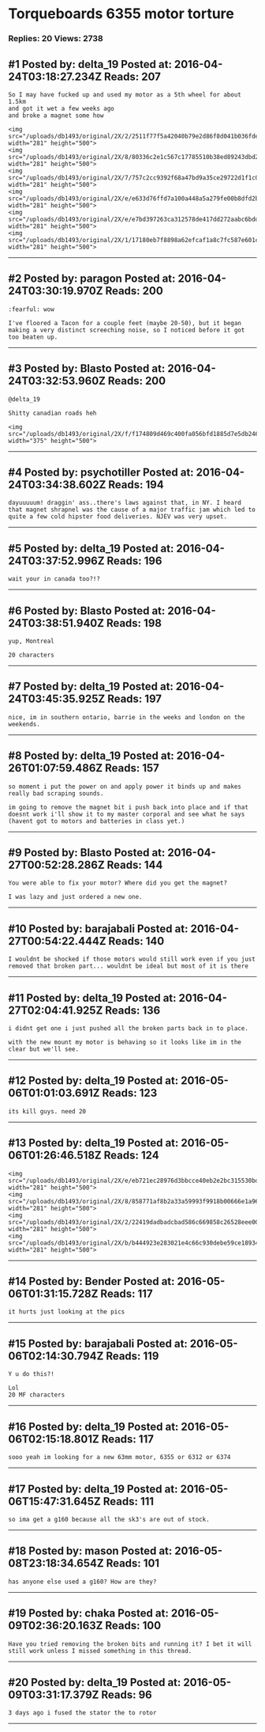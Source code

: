# Torqueboards 6355 motor torture

### Replies: 20 Views: 2738

## \#1 Posted by: delta_19 Posted at: 2016-04-24T03:18:27.234Z Reads: 207

```
So I may have fucked up and used my motor as a 5th wheel for about 1.5km
and got it wet a few weeks ago
and broke a magnet some how

<img src="/uploads/db1493/original/2X/2/2511f77f5a42040b79e2d86f8d041b036fdebab0.jpg" width="281" height="500">
<img src="/uploads/db1493/original/2X/8/80336c2e1c567c17785510b38ed89243dbd2ee57.jpg" width="281" height="500">
<img src="/uploads/db1493/original/2X/7/757c2cc9392f68a47bd9a35ce29722d1f1c0ef0b.jpg" width="281" height="500">
<img src="/uploads/db1493/original/2X/e/e633d76ffd7a100a448a5a279fe00b8dfd2bd108.jpg" width="281" height="500">
<img src="/uploads/db1493/original/2X/e/e7bd397263ca312578de417dd272aabc6bdd4934.jpg" width="281" height="500">
<img src="/uploads/db1493/original/2X/1/17180eb7f8898a62efcaf1a8c7fc587e601cbd9b.jpg" width="281" height="500">
```

---
## \#2 Posted by: paragon Posted at: 2016-04-24T03:30:19.970Z Reads: 200

```
:fearful: wow

I've floored a Tacon for a couple feet (maybe 20-50), but it began making a very distinct screeching noise, so I noticed before it got too beaten up.
```

---
## \#3 Posted by: Blasto Posted at: 2016-04-24T03:32:53.960Z Reads: 200

```
@delta_19

Shitty canadian roads heh

<img src="/uploads/db1493/original/2X/f/f174809d469c400fa056bfd1885d7e5db246dd0c.jpeg" width="375" height="500">
```

---
## \#4 Posted by: psychotiller Posted at: 2016-04-24T03:34:38.602Z Reads: 194

```
dayuuuuum! draggin' ass..there's laws against that, in NY. I heard that magnet shrapnel was the cause of a major traffic jam which led to quite a few cold hipster food deliveries. NJEV was very upset.
```

---
## \#5 Posted by: delta_19 Posted at: 2016-04-24T03:37:52.996Z Reads: 196

```
wait your in canada too?!?
```

---
## \#6 Posted by: Blasto Posted at: 2016-04-24T03:38:51.940Z Reads: 198

```
yup, Montreal

20 characters
```

---
## \#7 Posted by: delta_19 Posted at: 2016-04-24T03:45:35.925Z Reads: 197

```
nice, im in southern ontario, barrie in the weeks and london on the weekends.
```

---
## \#8 Posted by: delta_19 Posted at: 2016-04-26T01:07:59.486Z Reads: 157

```
so moment i put the power on and apply power it binds up and makes really bad scraping sounds.

im going to remove the magnet bit i push back into place and if that doesnt work i'll show it to my master corporal and see what he says (havent got to motors and batteries in class yet.)
```

---
## \#9 Posted by: Blasto Posted at: 2016-04-27T00:52:28.286Z Reads: 144

```
You were able to fix your motor? Where did you get the magnet?

I was lazy and just ordered a new one.
```

---
## \#10 Posted by: barajabali Posted at: 2016-04-27T00:54:22.444Z Reads: 140

```
I wouldnt be shocked if those motors would still work even if you just removed that broken part... wouldnt be ideal but most of it is there
```

---
## \#11 Posted by: delta_19 Posted at: 2016-04-27T02:04:41.925Z Reads: 136

```
i didnt get one i just pushed all the broken parts back in to place.

with the new mount my motor is behaving so it looks like im in the clear but we'll see.
```

---
## \#12 Posted by: delta_19 Posted at: 2016-05-06T01:01:03.691Z Reads: 123

```
its kill guys. need 20
```

---
## \#13 Posted by: delta_19 Posted at: 2016-05-06T01:26:46.518Z Reads: 124

```
<img src="/uploads/db1493/original/2X/e/eb721ec28976d3bbcce40eb2e2bc315530bd04a7.jpg" width="281" height="500">
<img src="/uploads/db1493/original/2X/8/858771af8b2a33a59993f9918b00666e1a9671d6.jpg" width="281" height="500">
<img src="/uploads/db1493/original/2X/2/22419dadbadcbad586c669858c26528eee0031d1.jpg" width="281" height="500">
<img src="/uploads/db1493/original/2X/b/b444923e283021e4c66c930debe59ce18934cda0.jpg" width="281" height="500">
```

---
## \#14 Posted by: Bender Posted at: 2016-05-06T01:31:15.728Z Reads: 117

```
it hurts just looking at the pics
```

---
## \#15 Posted by: barajabali Posted at: 2016-05-06T02:14:30.794Z Reads: 119

```
Y u do this?!

Lol 
20 MF characters
```

---
## \#16 Posted by: delta_19 Posted at: 2016-05-06T02:15:18.801Z Reads: 117

```
sooo yeah im looking for a new 63mm motor, 6355 or 6312 or 6374
```

---
## \#17 Posted by: delta_19 Posted at: 2016-05-06T15:47:31.645Z Reads: 111

```
so ima get a g160 because all the sk3's are out of stock.
```

---
## \#18 Posted by: mason Posted at: 2016-05-08T23:18:34.654Z Reads: 101

```
has anyone else used a g160? How are they?
```

---
## \#19 Posted by: chaka Posted at: 2016-05-09T02:36:20.163Z Reads: 100

```
Have you tried removing the broken bits and running it? I bet it will still work unless I missed something in this thread.
```

---
## \#20 Posted by: delta_19 Posted at: 2016-05-09T03:31:17.379Z Reads: 96

```
3 days ago i fused the stator the to rotor
```

---
